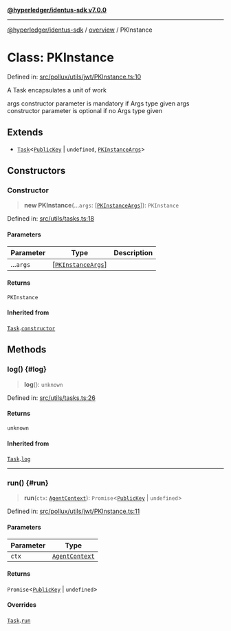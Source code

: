 [**@hyperledger/identus-sdk v7.0.0**](../../README.md)

***

[@hyperledger/identus-sdk](../../README.md) / [overview](../README.md) / PKInstance

# Class: PKInstance

Defined in: [src/pollux/utils/jwt/PKInstance.ts:10](https://github.com/hyperledger/identus-edge-agent-sdk-ts/blob/96423ee84b124a31ce63036d9d623d1cb73a13c2/src/pollux/utils/jwt/PKInstance.ts#L10)

A Task encapsulates a unit of work

args constructor parameter is mandatory if Args type given
args constructor parameter is optional if no Args type given

## Extends

- [`Task`](../namespaces/Utils/classes/Task.md)\<[`PublicKey`](../namespaces/Domain/classes/PublicKey.md) \| `undefined`, [`PKInstanceArgs`](../interfaces/PKInstanceArgs.md)\>

## Constructors

### Constructor

> **new PKInstance**(...`args`: \[[`PKInstanceArgs`](../interfaces/PKInstanceArgs.md)\]): `PKInstance`

Defined in: [src/utils/tasks.ts:18](https://github.com/hyperledger/identus-edge-agent-sdk-ts/blob/96423ee84b124a31ce63036d9d623d1cb73a13c2/src/utils/tasks.ts#L18)

#### Parameters

| Parameter | Type | Description |
| ------ | ------ | ------ |
| ...`args` | \[[`PKInstanceArgs`](../interfaces/PKInstanceArgs.md)\] |  |

#### Returns

`PKInstance`

#### Inherited from

[`Task`](../namespaces/Utils/classes/Task.md).[`constructor`](../namespaces/Utils/classes/Task.md#constructor)

## Methods

### log() {#log}

> **log**(): `unknown`

Defined in: [src/utils/tasks.ts:26](https://github.com/hyperledger/identus-edge-agent-sdk-ts/blob/96423ee84b124a31ce63036d9d623d1cb73a13c2/src/utils/tasks.ts#L26)

#### Returns

`unknown`

#### Inherited from

[`Task`](../namespaces/Utils/classes/Task.md).[`log`](../namespaces/Utils/classes/Task.md#log)

***

### run() {#run}

> **run**(`ctx`: [`AgentContext`](AgentContext.md)): `Promise`\<[`PublicKey`](../namespaces/Domain/classes/PublicKey.md) \| `undefined`\>

Defined in: [src/pollux/utils/jwt/PKInstance.ts:11](https://github.com/hyperledger/identus-edge-agent-sdk-ts/blob/96423ee84b124a31ce63036d9d623d1cb73a13c2/src/pollux/utils/jwt/PKInstance.ts#L11)

#### Parameters

| Parameter | Type |
| ------ | ------ |
| `ctx` | [`AgentContext`](AgentContext.md) |

#### Returns

`Promise`\<[`PublicKey`](../namespaces/Domain/classes/PublicKey.md) \| `undefined`\>

#### Overrides

[`Task`](../namespaces/Utils/classes/Task.md).[`run`](../namespaces/Utils/classes/Task.md#run)
